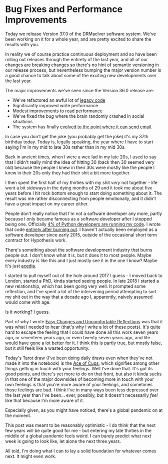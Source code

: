 # Bug Fixes and Performance Improvements

Today we release Version 37.0 of the DRMacIver software system. We've been working on it for a whole year, and are pretty excited to share the results with you.

In reality we of course practice continuous deployment and so have been rolling out releases through the entirety of the last year, and all of our changes are breaking changes so there's no hint of semantic versioning in our release process, but nevertheless bumping the major version number is a good chance to talk about some of the exciting new developments over the last year.

The major improvements we've seen since the Version 36.0 release are:

* We've refactored an awful lot of [legacy code](https://notebook.drmaciver.com/posts/2020-02-20-09:31.html)
* Significantly improved write performance
* Modest improvements to read performance
* We've fixed the bug where the brain randomly crashed in social situations
* The system has finally [evolved to the point where it can send email](https://drmaciver.substack.com/).

In case you don't get the joke (you probably get the joke) it's my 37th birthday today. Today is, legally speaking, the year where I have to start saying I'm in my mid to late 30s rather than in my mid 30s.

Back in ancient times, when I were a wee lad in my late 20s, I used to say that I didn't really mind the idea of hitting 30 (back then 30 seemed very old) because the people I knew in their 30s were mostly like the people I knew in their 20s only they had their shit a bit more together.

I then spent the first half of my thirties with my shit *very* not together - life went a bit sideways in the dying months of 29 and it took me about five years before I hit rock bottom enough to start doing something about it.
The result was me rather disconnecting from people emotionally, and it didn't have a great impact on my career either.

People don't really notice that I'm not a software developer any more, partly because I only became famous as a software developer after I stopped being one. Officially [4% of Python developers are running my code](https://www.jetbrains.com/lp/python-developers-survey-2019/). I wrote that code [entirely after burning out](https://twitter.com/i/status/1194550244496814081). I haven't actually been employed as a software developer since early 2015, outside of the occasional short term contract for Hypothesis work.

There's something about the software development industry that burns people out. I don't know what it is, but it does it to most people. Maybe every industry is like this and I just mostly see it in the one I know? Maybe it's just [acedia](https://notebook.drmaciver.com/posts/2020-05-16-12:06.html).

I started to pull myself out of the hole around 2017 I guess - I moved back to London, started a PhD, kinda started seeing people. In late 2018 I started a new relationship, which has been going very well.
It prompted some reflection, and I've spent a lot of the intervening period attempting to sort my shit out in the way that a decade ago I, apparently, naively assumed would come with age.

Is it working? I guess.

Part of why I wrote [Easy Changes and Uncomfortable Reflections](https://notebook.drmaciver.com/posts/2020-05-07-07:57.html) was that it was what I needed to hear (that's why I write a lot of these posts). It's quite hard to escape the feeling that I could have done all this work seven years ago, or seventeen years ago, or even twenty seven years ago, and life would have gone a lot better for it. I think this is partly true, but mostly false, but it still feels like a wasted opportunity.

Today's Tarot draw (I've been doing daily draws even when they've not made it into the notebook) is the [Ace of Cups](http://www.learntarot.com/ca.htm), which signifies among other things getting in touch with your feelings. Well I've done that. It's got its good points, and there's yet more to do on that front, but also it kinda sucks in that one of the major downsides of becoming more in touch with your own feelings is that you're more aware of your feelings, and sometimes those feelings are bad. I think I've in many ways been less depressed over the last year than I've been... ever, possibly, but it doesn't necessarily *feel* like that because I'm more aware of it.

Especially given, as you might have noticed, there's a global pandemic on at the moment.

This post was meant to be reasonably optimistic - I do think that the next few years will be quite good for me - but entering my late thirties in the middle of a global pandemic feels weird. I can barely predict what next week is going to look like, let alone the next three years.

All told, I'm doing what I can to lay a solid foundation for whatever comes next. It might even work.
